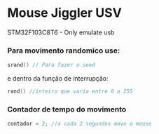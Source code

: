 # Mouse Jiggler USV

STM32F103C8T6 - Only emulate usb

### Para movimento randomico use:
```C
srand() // Para fazer o seed
```
e dentro da função de interrupção:

```C
rand() //inteiro que varia entre 0 a 255
```


### Contador de tempo do movimento
```C
contador = 2; //a cada 2 segundos move o mouse
```
